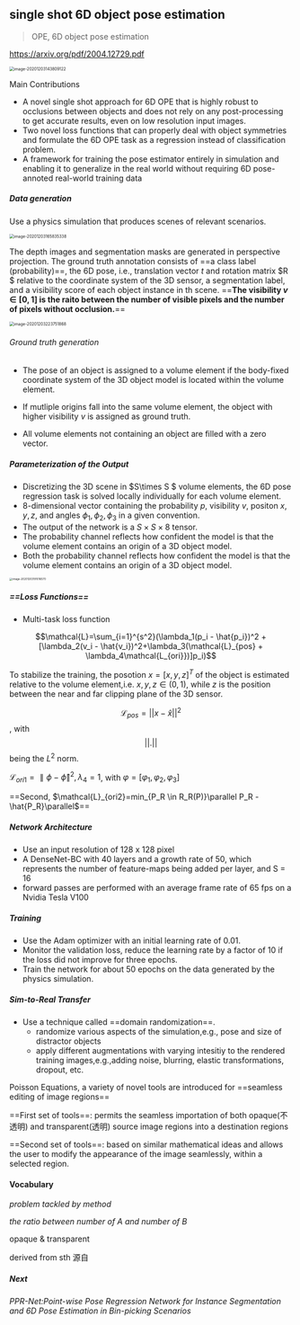## single shot 6D object pose estimation



> OPE, 6D object pose estimation

 https://arxiv.org/pdf/2004.12729.pdf

<img src="https://tva1.sinaimg.cn/large/0081Kckwgy1glbltnggzgj30sm0n6q9c.jpg" alt="image-20201203143809122" style="zoom:50%;" />

Main Contributions

- A novel single shot approach for 6D OPE that is highly robust to occlusions between objects and does not rely on any post-processing to get accurate results, even on low resolution input images.
- Two novel loss functions that can properly deal with object symmetries and formulate the 6D OPE task as a regression instead of classification problem.
- A framework for training the pose estimator entirely in simulation and enabling it to generalize in the real world without requiring 6D pose-annoted real-world training data



##### Data generation

Use a physics simulation that produces scenes of relevant scenarios.

<img src="https://tva1.sinaimg.cn/large/0081Kckwgy1glbltlkoegj30la08cmyf.jpg" alt="image-20201203165835338" style="zoom:50%;" />

The depth images and segmentation masks are generated in perspective projection. The ground truth annotation consists of ==a class label (probability)==, the 6D pose, i.e., translation vector $t$ and rotation matrix $R $  relative to the coordinate system of the 3D sensor, a segmentation label, and a visibility score of each object instance in th scene. ==**The visibility $v \in [0, 1]$ is the raito between the number of visible pixels and the number of pixels without occlusion.**==

<img src="https://tva1.sinaimg.cn/large/0081Kckwgy1glbltmkqh5j30ug0u0dlf.jpg" alt="image-20201203223751868" style="zoom:50%;" />

###### Ground truth generation

- The pose of an object is assigned to a volume element if the body-fixed coordinate system of the 3D object model is located within the volume element.

- If mutliple origins fall into the same volume element, the object with higher visibility $v$ is assigned as ground truth.

- All volume elements not containing an object are filled with a zero vector.

  

##### Parameterization of the Output

- Discretizing the 3D scene in $S\times S $ volume elements, the 6D pose regression task is solved locally individually for each  volume element.
- 8-dimensional vector containing the probability $p$, visibility $v$, positon $x,y,z,$ and angles $\phi_1, \phi_2, \phi_3$ in a given convention.
- The output of the network is a $S \times S \times 8$ tensor.
- The probability channel reflects how confident the model is that the volume element contains an origin of a 3D object model.
- Both the probability channel reflects how confident the model is that the volume element contains an origin of a 3D object model.

<img src="https://tva1.sinaimg.cn/large/0081Kckwgy1glbltkzoy3j31jk0qg0y0.jpg" alt="image-20201203191016570" style="zoom: 33%;" />

##### ==Loss Functions==

- Multi-task loss function

$$\mathcal{L}=\sum_{i=1}^{s^2}(\lambda_1(p_i - \hat{p_i})^2 + [\lambda_2(v_i - \hat{v_i})^2+\lambda_3(\mathcal{L}_{pos} + \lambda_4\mathcal{L_{ori}})]p_i)$$

To stabilize the training, the posotion $x=[x,y,z]^{T}$ of the object is estimated relative to the volume element,i.e. $x,y,z\in(0,1)$, while $z$ is the position between the near and far clipping plane of the 3D sensor.

$$\mathcal{L}_{pos}=||x-\hat{x}||^2$$, with $$||.||$$ being the $L^2$ norm.

$\mathcal{L}_{ori1}=\parallel \phi - \hat{\phi} \parallel^2, \lambda_4=1$, with $\varphi=[\varphi_1, \varphi_2, \varphi_3]$

==Second, $\mathcal{L}_{ori2}=min_{P_R \in R_R(P)}\parallel P_R - \hat{P_R}\parallel$==

##### Network Architecture

- Use an input resolution of 128 x 128 pixel
- A DenseNet-BC with 40 layers and a growth rate of 50, which represents the number of feature-maps being added per layer, and S = 16
- forward passes are performed with an average frame rate of 65 fps on a Nvidia Tesla V100

##### Training

- Use the Adam optimizer with an initial learning rate of 0.01.
- Monitor the validation loss, reduce the learning rate by a factor of 10 if the loss did not improve for three epochs.
- Train the network for about 50 epochs on the data generated by the physics simulation.

##### Sim-to-Real Transfer

- Use a technique called ==domain randomization==.
  - randomize various aspects of the simulation,e.g., pose and size of distractor objects 
  - apply different augmentations with varying intesitiy to the rendered training images,e.g.,adding noise, blurring, elastic transformations, dropout, etc.





Poisson Equations, a variety of novel tools are introduced for ==seamless editing of image regions==

==First set of tools==: permits the seamless importation of both opaque(不透明) and transparent(透明) source image regions into a destination regions

==Second set of tools==: based on similar mathematical ideas and allows the user to modify the appearance of the image seamlessly, within a selected region.







#### Vocabulary

*problem tackled by method*

*the ratio between number of A and number of B*

opaque & transparent



derived from sth 源自



##### Next

*PPR-Net:Point-wise Pose Regression Network for Instance Segmentation and 6D Pose Estimation in Bin-picking Scenarios*